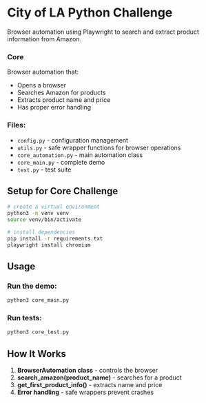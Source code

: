 # City of LA Python Challenge

Browser automation using Playwright to search and extract product information from Amazon.

### Core

Browser automation that:
- Opens a browser
- Searches Amazon for products
- Extracts product name and price
- Has proper error handling

### Files:
- `config.py` - configuration management
- `utils.py` - safe wrapper functions for browser operations
- `core_automation.py` - main automation class
- `core_main.py` - complete demo
- `test.py` - test suite

## Setup for Core Challenge

```bash
# create a virtual environment
python3 -m venv venv
source venv/bin/activate

# install dependencies
pip install -r requirements.txt
playwright install chromium
```

## Usage

### Run the demo:
```bash
python3 core_main.py
```

### Run tests:
```bash
python3 core_test.py
```

## How It Works

1. **BrowserAutomation class** - controls the browser
2. **search_amazon(product_name)** - searches for a product
3. **get_first_product_info()** - extracts name and price
4. **Error handling** - safe wrappers prevent crashes

